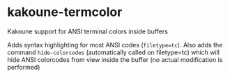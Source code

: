# kakoune-termcolor
Kakoune support for ANSI terminal colors inside buffers

Adds syntax highlighting for most ANSI codes (`filetype=tc`).
Also adds the command `hide-colorcodes` (automatically called on filetype=tc) which will
hide ANSI colorcodes from view inside the buffer (no actual modification is performed)

